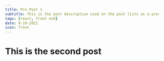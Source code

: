 ```yaml
---
title: Pro Post 1
subtitle: This is the post description used on the post lists as a preview of the content. I assume it'll be the fist paragraph of the post.
tags: [react, front end]
date: 9-10-2021
icon: front
---
```


# This is the second post
